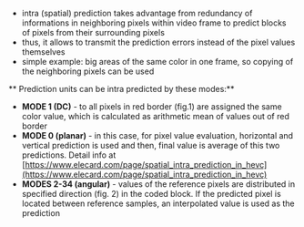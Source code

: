 ﻿* intra (spatial) prediction takes advantage from redundancy of informations in neighboring pixels within video frame to predict blocks of pixels from their surrounding pixels
* thus, it allows to transmit the prediction errors instead of the pixel values themselves
* simple example: big areas of the same color in one frame, so copying of the neighboring pixels can be used

** Prediction units can be intra predicted by these modes:**

* __MODE 1 (DC)__ - to all pixels in red border (fig.1) are assigned the same color value, which is calculated as arithmetic mean of values out of red border	
* __MODE 0 (planar)__ - in this case, for pixel value evaluation, horizontal and vertical prediction is used and then, final value is average of this two predictions. Detail info at [https://www.elecard.com/page/spatial_intra_prediction_in_hevc](https://www.elecard.com/page/spatial_intra_prediction_in_hevc)
* __MODES 2-34 (angular)__ - values of the reference pixels are distributed in specified direction (fig. 2) in the coded block. If the predicted pixel is located between reference samples, an interpolated value is used as the prediction